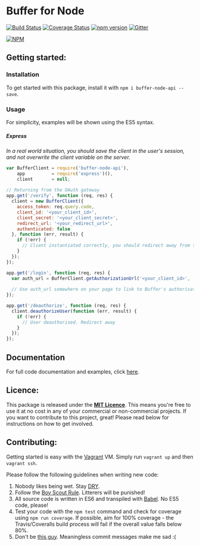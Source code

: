 # Buffer for Node

[![Build Status](https://travis-ci.org/joemckie/buffer-node.svg?branch=master)](https://travis-ci.org/joemckie/buffer-node)
[![Coverage Status](https://coveralls.io/repos/joemckie/buffer-node/badge.svg?branch=master&service=github)](https://coveralls.io/github/joemckie/buffer-node?branch=master)
[![npm version](https://badge.fury.io/js/buffer-node-api.svg)](http://badge.fury.io/js/buffer-node-api)
[![Gitter](https://badges.gitter.im/Join%20Chat.svg)](https://gitter.im/joemckie/buffer-node?utm_source=badge&utm_medium=badge&utm_campaign=pr-badge)

[![NPM](https://nodei.co/npm/buffer-node-api.png)](https://nodei.co/npm/buffer-node-api/)

## Getting started:

### Installation

To get started with this package, install it with `npm i buffer-node-api --save`.

### Usage

For simplicity, examples will be shown using the ES5 syntax.

##### Express

*In a real world situation, you should save the client in the user's session, and not overwrite the client variable on the server.*

```javascript
var BufferClient = require('buffer-node-api'),
    app          = require('express')(),
    client       = null;
  
// Returning from the OAuth gateway
app.get('/verify', function (req, res) {
  client = new BufferClient({
    access_token: req.query.code,
    client_id: '<your_client_id>',
    client_secret: '<your_client_secret>',
    redirect_url: '<your_redirect_url>',
    authenticated: false
  }, function (err, result) {
    if (!err) {
      // Client instantiated correctly, you should redirect away from this page
    }
  });
});

app.get('/login', function (req, res) {
  var auth_url = BufferClient.getAuthorizationUrl('<your_client_id>', '<your_redirect_url>');
  
  // Use auth_url somewhere on your page to link to Buffer's authorisation gateway page
});

app.get('/deauthorize', function (req, res) {
  client.deauthorizeUser(function (err, result) {
    if (!err) {
      // User deauthorised. Redirect away
    }
  });
});
```

## Documentation

For full code documentation and examples, click [here](http://joemckie.github.io/buffer-node).

## Licence:

This package is released under the [**MIT Licence**](http://opensource.org/licenses/MIT). This means you're free to use it at no cost in any of your commercial or non-commercial projects. If you want to contribute to this project, great! Please read below for instructions on how to get involved.

## Contributing:

Getting started is easy with the [Vagrant](http://vagrantup.com)  VM. Simply run `vagrant up` and then `vagrant ssh`.

Please follow the following guidelines when writing new code:

1. Nobody likes being wet. Stay [DRY](https://en.wikipedia.org/wiki/Don%27t_repeat_yourself).
1. Follow the [Boy Scout Rule](http://programmer.97things.oreilly.com/wiki/index.php/The_Boy_Scout_Rule). Litterers will be punished!
1. All source code is written in ES6 and transpiled with [Babel](https://babeljs.io/). No ES5 code, please!
1. Test your code with the `npm test` command and check for coverage using `npm run coverage`. If possible, aim for 100% coverage - the Travis/Coveralls build process will fail if the overall value falls below 80%.
1. Don't be [this guy](http://www.commitlogsfromlastnight.com/). Meaningless commit messages make me sad :(
